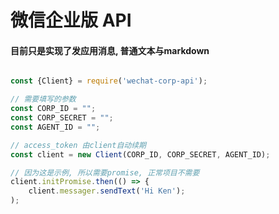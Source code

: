 # 微信企业版 API

#### 目前只是实现了发应用消息, 普通文本与markdown

```js

const {Client} = require('wechat-corp-api');

// 需要填写的参数
const CORP_ID = "";
const CORP_SECRET = "";
const AGENT_ID = "";

// access_token 由client自动续期
const client = new Client(CORP_ID, CORP_SECRET, AGENT_ID);

// 因为这是示例, 所以需要promise, 正常项目不需要
client.initPromise.then(() => {
    client.messager.sendText('Hi Ken');
);

```
